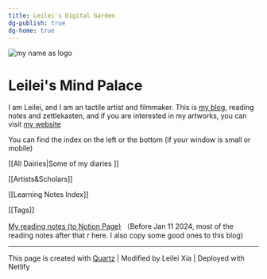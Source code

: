 ```yaml
---
title: Leilei's Digital Garden
dg-publish: true
dg-home: true
---
```



![my name as logo](https://media.discordapp.net/attachments/1069671537440985140/1069671570378862622/Untitled_Artwork.gif?ex=659c31c7&is=6589bcc7&hm=6a7176ed5706b3a783d6cf84277f389eff838ab68a8a86a69eae298b28f2e27b&=&width=710&height=480)

# Leilei's Mind Palace

I am Leilei, and I am an tactile artist and filmmaker. This is [my blog](https://www.leileixia.online), reading notes and zettlekasten, and if you are interested in my artworks, you can visit [my website](https://www.leileixia.com)

You can find the index on the left or the bottom (if your window is small or mobile)

[[All Dairies|Some of my diaries ]]

[[Artists&Scholars]]

[[Learning Notes Index]]

[[Tags]]

[My reading notes (to Notion Page)](https://leileixia.notion.site/9894276f85b544139940a94237d31b7b?v=ad681b862b034f96b026a93204b1d508&pvs=4) （Before Jan 11 2024, most of the reading notes after that r here. I also copy some good ones to this blog)

---
This page is created with [Quartz](https://quartz.jzhao.xyz)    |  Modified by Leilei Xia  |  Deployed with Netlify